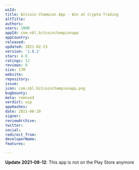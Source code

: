 ```yaml
---
wsId: 
title: Bitcoin Champion App - Win at Crypto Trading
altTitle: 
authors: 
users: 1000
appId: com.nbl.bitcoinchampionapp
appCountry: 
released: 
updated: 2021-02-23
version: '1.0.2'
stars: 4.6
ratings: 12
reviews: 9
size: 17M
website: 
repository: 
issue: 
icon: com.nbl.bitcoinchampionapp.png
bugbounty: 
meta: removed
verdict: wip
appHashes: 
date: 2021-08-20
signer: 
reviewArchive: 
twitter: 
social: 
redirect_from: 
developerName: 
features: 

---
```


**Update 2021-08-12**: This app is not on the Play Store anymore
